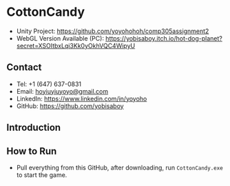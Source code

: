 # CottonCandy
- Unity Project: https://github.com/yoyohohoh/comp305assignment2
- WebGL Version Available (PC): https://yobisaboy.itch.io/hot-dog-planet?secret=XSOItbxLqi3Kk0yOkhVQC4WipyU

## Contact
- Tel: +1 (647) 637-0831
- Email: hoyiuyiuyoyo@gmail.com
- LinkedIn: https://www.linkedin.com/in/yoyoho
- GitHub: https://github.com/yobisaboy

## Introduction

## How to Run
- Pull everything from this GitHub, after downloading, run `CottonCandy.exe` to start the game.
